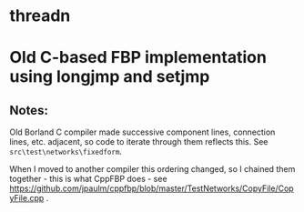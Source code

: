 # threadn
Old C-based FBP implementation using longjmp and setjmp
===

Notes:
---
Old Borland C compiler made successive component lines, connection lines, etc. adjacent, so code to iterate through them reflects this.  See `src\test\networks\fixedform`.

When I moved to another compiler this ordering changed, so I chained them together - this is what CppFBP does - see https://github.com/jpaulm/cppfbp/blob/master/TestNetworks/CopyFile/CopyFile.cpp .
